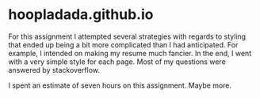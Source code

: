 hoopladada.github.io
====================
For this assignment I attempted several strategies with regards to styling that ended up being a bit more complicated than I had anticipated. For example, I intended on making my resume much fancier. In the end, I went with a very simple style for each page. Most of my questions were answered by stackoverflow.

I spent an estimate of seven hours on this assignment. Maybe more.
